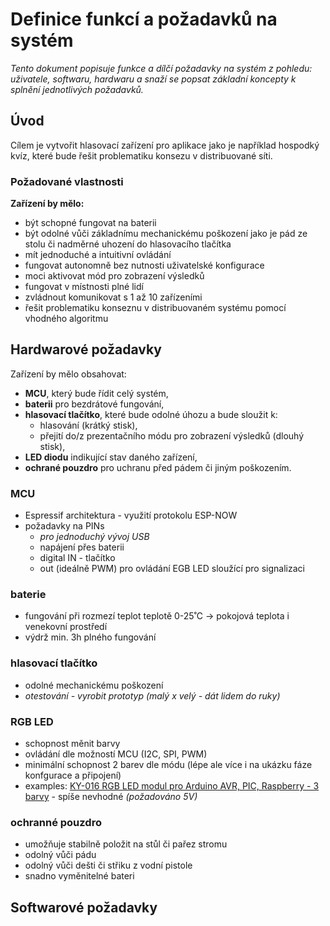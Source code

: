 # Definice funkcí a požadavků na systém

*Tento dokument popisuje funkce a dílčí požadavky na systém z pohledu: uživatele, softwaru, hardwaru a snaží se popsat základní koncepty k splnění jednotlivých požadavků.*

## Úvod

Cílem je vytvořit hlasovací zařízení pro aplikace jako je například hospodký kvíz, které bude řešit problematiku konsezu v distribuované síti.

### Požadované vlastnosti

**Zařízení by mělo:**

- být schopné fungovat na baterii
- být odolné vůči základnímu mechanickému poškození jako je pád ze stolu či nadměrné uhození do hlasovacího tlačítka
- mít jednoduché a intuitivní ovládání
- fungovat autonomně bez nutnosti uživatelské konfigurace
- moci aktivovat mód pro zobrazení výsledků
- fungovat v místnosti plné lidí
- zvládnout komunikovat s 1 až 10 zařízeními
- řešit problematiku konseznu v distribuovaném systému pomocí vhodného algoritmu

## Hardwarové požadavky

Zařízení by mělo obsahovat:

- **MCU**, který bude řídit celý systém,
- **baterii** pro bezdrátové fungování,
- **hlasovací tlačítko**, které bude odolné úhozu a bude sloužit k:
  - hlasování (krátký stisk),
  - přejití do/z prezentačního módu pro zobrazení výsledků (dlouhý stisk),
- **LED diodu** indikující stav daného zařízení,
- **ochrané pouzdro** pro uchranu před pádem či jiným poškozením.

### MCU

- Espressif architektura - využití protokolu ESP-NOW
- požadavky na PINs
  - *pro jednoduchý vývoj USB*
  - napájení přes baterii
  - digital IN - tlačítko
  - out (ideálně PWM) pro ovládání EGB LED sloužící pro signalizaci

### baterie

- fungování při rozmezí teplot teplotě 0-25˚C -> pokojová teplota i venekovní prostředí
- výdrž min. 3h plného fungování

### hlasovací tlačítko

- odolné mechanickému poškození
- *otestování - vyrobit prototyp (malý x velý - dát lidem do ruky)*

### RGB LED

- schopnost měnit barvy
- ovládání dle možností MCU (I2C, SPI, PWM)
- minimální schopnost 2 barev dle módu (lépe ale více i na ukázku fáze konfgurace a připojení)
- examples: [KY-016 RGB LED modul pro Arduino AVR, PIC, Raspberry - 3 barvy](https://dratek.cz/arduino/1403-ky-016-rgb-led-modul-3-barvy-pro-arduino-avr-pic-raspberry.html) - spíše nevhodné *(požadováno 5V)*

### ochranné pouzdro

- umožňuje stabilně položit na stůl či pařez stromu
- odolný vůči pádu
- odolný vůči dešti či střiku z vodní pistole
- snadno vyměnitelné bateri

## Softwarové požadavky

